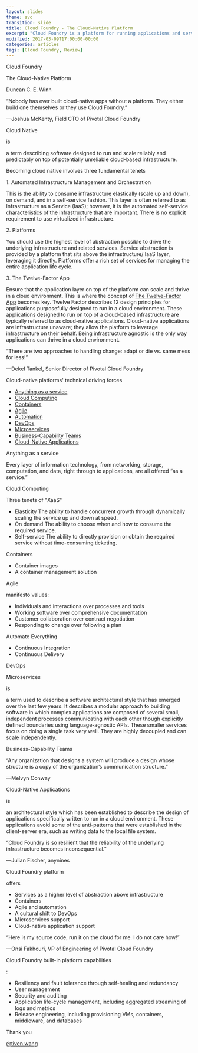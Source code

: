 ```yaml
---
layout: slides
theme: svo
transition: slide
title: Cloud Foundry - The Cloud-Native Platform
excerpt: "Cloud Foundry is a platform for running applications and services. Its purpose is to change the way applications and services are deployed and run by reducing the develop to deployment cycle time. Cloud Foundry directly leverages cloud-based resources so that applications running on the platform can be infrastructure unaware. It provides a contract to run cloud-native applications predictably and reliably."
modified: 2017-03-09T17:00:00-00:00
categories: articles
tags: [Cloud Foundry, Review]
---
```


<section>
  <p class="Question">Cloud Foundry</p>
  <p class="Object">The Cloud-Native Platform</p>
  <p class="Author">Duncan C. E. Winn</p>
</section>

<section>
<p class="Object">“Nobody has ever built cloud-native apps without a platform. They either build one themselves or they use Cloud Foundry.”</p>
<p class="Author">—Joshua McKenty, Field CTO of Pivotal Cloud Foundry</p>
</section>

<section>
<p class="Subject">Cloud Native</p>
<p class="Attributive">is</p>
<p class="Object">a term describing software designed to run and scale reliably and predictably on top of potentially unreliable cloud-based infrastructure.</p>
</section>

<section>
<p class="Subject">Becoming cloud native involves three fundamental tenets</p>
</section>

<section>
<p class="Subject">1. Automated Infrastructure Management and Orchestration</p>
<p class="fragment fade-up">This is the ability to consume infrastructure elastically (scale up and down), on demand, and in a self-service fashion. This layer is often referred to as Infrastructure as a Service (IaaS); however, it is the automated self-service characteristics of the infrastructure that are important. There is no explicit requirement to use virtualized infrastructure.</p>
</section>

<section>
<p class="Subject">2. Platforms</p>
<p class="fragment fade-up">You should use the highest level of abstraction possible to drive the underlying infrastructure and related services. Service abstraction is provided by a platform that sits above the infrastructure/ IaaS layer, leveraging it directly. Platforms offer a rich set of services for managing the entire application life cycle.</p>
</section>

<section>
<p class="Subject">3. The Twelve-Factor App</p>
<p class="fragment fade-up">Ensure that the application layer on top of the platform can scale and thrive in a cloud environment. This is where the concept of <a href="http://12factor.net/">The Twelve-Factor App</a> becomes key. Twelve Factor describes 12 design principles for applications purposefully designed to run in a cloud environment. These applications designed to run on top of a cloud-based infrastructure are typically referred to as cloud-native applications. Cloud-native applications are infrastructure unaware; they allow the platform to leverage infrastructure on their behalf. Being infrastructure agnostic is the only way applications can thrive in a cloud environment.</p>
</section>

<section>
<p class="Object">“There are two approaches to handling change: adapt or die vs. same mess for less!”</p>
<p class="Author">—Dekel Tankel, Senior Director of Pivotal Cloud Foundry</p>
</section>

<section id="c2">
<p class="Subject">Cloud-native platforms' technical driving forces</p>
<ul>
<li><a href="#/c2-Anything-as-a-service">Anything as a service</a></li>
<li><a href="#/c2-Cloud-Computing">Cloud Computing</a></li>
<li><a href="#/c2-Containers">Containers</a></li>
<li><a href="#/c2-Agile">Agile</a></li>
<li><a href="#/c2-Automation">Automation</a></li>
<li><a href="#/c2-DevOps">DevOps</a></li>
<li><a href="#/c2-Microservices">Microservices</a></li>
<li><a href="#/c2-Business-Capability-Teams">Business-Capability Teams</a></li>
<li><a href="#/c2-Cloud-Native-Applications">Cloud-Native Applications</a></li>
</ul>
</section>

<section id="c2-Anything-as-a-service">
<p class="Subject">Anything as a service</p>
<p class="fragment fade-up">Every layer of information technology, from networking, storage, computation, and data, right through to applications, are all offered “as a service.”</p>
</section>

<section id="c2-Cloud-Computing">
<p class="Subject">Cloud Computing</p>
<p class="Subject">Three tenets of "XaaS"</p>
<ul>
<li class="fragment fade-up"><span class="Adjective">Elasticity</span> The ability to handle concurrent growth through dynamically scaling the service up and down at speed.</li>
<li class="fragment fade-up"><span class="Adjective">On demand</span> The ability to choose when and how to consume the required service.</li>
<li class="fragment fade-up"><span class="Adjective">Self-service</span> The ability to directly provision or obtain the required service without time-consuming ticketing.</li>
</ul>
</section>

<section id="c2-Containers">
<p class="Subject">Containers</p>
<ul>
<li class="fragment fade-up"><span class="Adjective">Container images</span></li>
<li class="fragment fade-up"><span class="Adjective">A container management solution</span></li>
</ul>
</section>

<section id="c2-Agile">
<p class="Subject">Agile</p>
<p class="Subject">manifesto values:</p>
<ul>
<li class="fragment fade-up">Individuals and interactions over processes and tools</li>
<li class="fragment fade-up">Working software over comprehensive documentation</li>
<li class="fragment fade-up">Customer collaboration over contract negotiation</li>
<li class="fragment fade-up">Responding to change over following a plan</li>
</ul>
</section>

<section id="c2-Automation">
<p class="Subject">Automate Everything</p>
<ul>
<li class="fragment fade-up">Continuous Integration</li>
<li class="fragment fade-up">Continuous Delivery</li>
</ul>
</section>

<section id="c2-DevOps">
<p class="Subject">DevOps</p>
</section>

<section id="c2-Microservices">
<p class="Subject">Microservices</p>
<p class="Attributive">is</p>
<p class="Object">a term used to describe a software architectural style that has emerged over the last few years. It describes a modular approach to building software in which complex applications are composed of several small, independent processes communicating with each other though explicitly defined boundaries using language-agnostic APIs. These smaller services focus on doing a single task very well. They are highly decoupled and can scale independently.</p>
</section>

<section id="c2-Business-Capability-Teams">
<p class="Subject">Business-Capability Teams</p>
<p class="Object">“Any organization that designs a system will produce a design whose structure is a copy of the organization’s communication structure.”</p>
<p class="Author">—Melvyn Conway</p>
</section>

<section id="c2-Cloud-Native-Applications">
<p class="Subject">Cloud-Native Applications</p>
<p class="Attributive">is</p>
<p class="Object">an architectural style which has been established to describe the design of applications specifically written to run in a cloud environment. These applications avoid some of the anti-patterns that were established in the client-server era, such as writing data to the local file system.</p>
</section>

<section>
<p class="Object">“Cloud Foundry is so resilient that the reliability of the underlying infrastructure becomes inconsequential.”</p>
<p class="Author">—Julian Fischer, anynines</p>
</section>

<section id="c3">
<p class="Subject">Cloud Foundry platform</p>
<p class="Attributive">offers</p>
<ul>
  <li class="fragment fade-up">Services as a higher level of abstraction above infrastructure</li>
  <li class="fragment fade-up">Containers</li>
  <li class="fragment fade-up">Agile and automation</li>
  <li class="fragment fade-up">A cultural shift to DevOps</li>
  <li class="fragment fade-up">Microservices support</li>
  <li class="fragment fade-up">Cloud-native application support</li>
</ul>
</section>

<section>
<p class="Object">“Here is my source code, run it on the cloud for me. I do not care how!”</p>
<p class="Author">—Onsi Fakhouri, VP of Engineering of Pivotal Cloud Foundry</p>
</section>

<section id="c4">
<p class="Subject">Cloud Foundry built-in platform capabilities</p>
<p class="Attributive">:</p>
<ul>
  <li class="fragment fade-up">Resiliency and fault tolerance through self-healing and redundancy</li>
  <li class="fragment fade-up">User management</li>
  <li class="fragment fade-up">Security and auditing</li>
  <li class="fragment fade-up">Application life-cycle management, including aggregated streaming of logs and metrics</li>
  <li class="fragment fade-up">Release engineering, including provisioning VMs, containers, middleware, and databases</li>
</ul>
</section>

<section>
  <p class="Question">Thank you</p>
  <p class="Author"><a href="http://tiven.wang">@tiven.wang</a></p>
</section>
